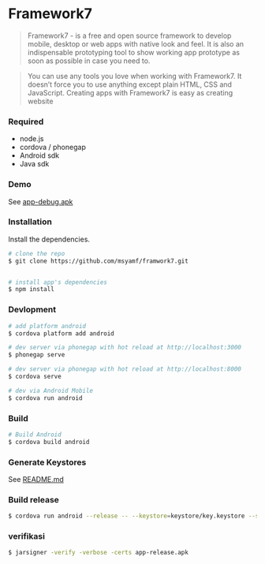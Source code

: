 # Framework7
> Framework7 - is a free and open source framework to develop mobile, 
> desktop or web apps with native look and feel. 
> It is also an indispensable prototyping tool to show working app prototype as soon as possible in case you need to.

> You can use any tools you love when working with Framework7. 
> It doesn’t force you to use anything except plain HTML, CSS and JavaScript. 
> Creating apps with Framework7 is easy as creating website

### Required
* node.js
* cordova / phonegap
* Android sdk
* Java sdk

### Demo
See [app-debug.apk](https://raw.githubusercontent.com/msyamf/framwork7/master/app-debug.apk)

### Installation

Install the dependencies.
```sh
# clone the repo
$ git clone https://github.com/msyamf/framwork7.git


# install app's dependencies
$ npm install
```

### Devlopment

```sh
# add platform android
$ cordova platform add android

# dev server via phonegap with hot reload at http://localhost:3000
$ phonegap serve

# dev server via phonegap with hot reload at http://localhost:8000
$ cordova serve

# dev via Android Mobile
$ cordova run android
```

### Build

```sh
# Build Android
$ cordova build android
```

### Generate Keystores
See [README.md](https://github.com/msyamf/framwork7/tree/master/keystore)

### Build release
```sh
$ cordova run android --release -- --keystore=keystore/key.keystore --storePassword=passxsoft --alias=testcordovakeystore --password=passxsoft
```
### verifikasi
```sh
$ jarsigner -verify -verbose -certs app-release.apk
```
